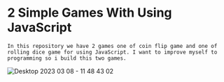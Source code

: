 # 2 Simple Games With Using JavaScript

```
In this repository we have 2 games one of coin flip game and one of rolling dice game for using JavaScript. I want to improve myself to programming so i build this two games.
```
![Desktop 2023 03 08 - 11 48 43 02](https://user-images.githubusercontent.com/103891036/224927237-fa2e66fc-f1ad-4ebb-a973-c911b259443c.gif)
